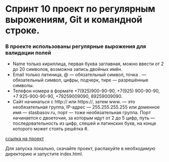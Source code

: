 # Спринт 10 проект по регулярным вырожениям, Git и командной строке.

### В проекте использованы регулярные вырожения для валидации полей

  - Name
  только кириллица, первая буква заглавная, можно ввести от 2 до 20 символов, возможна запись двойных имён.
  - Email
  только латиница, @ — обязательный символ, точка . — обязательный символ, цифры, подчерк, тире — разрешённые символы.
  - Телефон
  номера в формате +7(925)900-90-90, +7(925) 900-90-90, +7 925-900-90-90, +79259009090, 89259009090.
  - Сайт
  начинаться с http:// или https://, затем www. — это необязательная группа, IP-адрес — 255.255.255.255 или доменное имя — stasbasov.ru, порт — тоже необязательная группа. 
  Порт начинается с двоеточия, за которым идут от 2 до 5 цифр, путь — последовательность из цифр, слешей и латинских букв, на конце которого может стоять решётка #.


[ссылка на проект](https://ospas312.github.io/)

Для запуска локально, скачайте проект, распакуйте в необходимую директорию и запустите index.html.